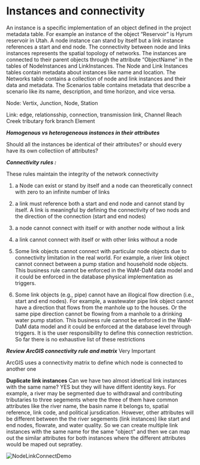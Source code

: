 Instances and connectivity
=========
An instance is a specific implementation of an object defined in the project metadata table. For example an instance of the object “Reservoir” is Hyrum reservoir in Utah. A node instance can stand by itself but a link instance references a start and end node. The connectivity between node and links instances represents the spatial topology of networks. The instances are connected to their parent objects through the attribute “ObjectName” in the tables of NodeInstances and LinkInstances. The Node and Link Instances tables contain metadata about instances like name and location. The Networks table contains a collection of node and link instances and their data and metadata. The Scenarios table contains metadata that describe a scenario like its name, description, and time horizon, and vice versa. 


Node: Vertix, Junction,	Node, Station

Link: edge, relationsship, connection, transmission link, Channel	Reach 	Creek	tributary	fork	branch	Element

***Homogenous vs heterogeneous instances in their attributes*** <p>
Should all the instances be identical of their attributes? or should every have its own collectiion of attributes?


***Connectivity rules :***<p>
These rules maintain the integrity of the network connectivity <p>
1. a Node can exist or stand by itself and a node can theoretically connect with zero to an infinite number of links <p>
2. a link must reference both a start and end node and cannot stand by itself. A link is meaningful by defining the connectivity of two nods and the direction of the connection (start and end nodes) <p>
3. a node cannot connect with itself or with another node without a link <p>
4. a link cannot connect with itself or with other links without a node <p>
5. Some link objects cannot connect with particular node objects due to connectivity limitation in the real world. For example, a river link object cannot connect between a pump station and household node objects. This business rule cannot be enforced in the WaM-DaM data model and it could be enforced in the database physical implementation as triggers. <p>
6. Some link objects (e.g., pipe) cannot have an illogical flow direction (i.e., start and end nodes). For example, a wastewater pipe link object cannot have a direction that flows from the manhole up to the houses. Or the same pipe direction cannot be flowing from a manhole to a drinking water pump station. This business rule cannot be enforced in the WaM-DaM data model and it could be enforced at the database level through triggers. It is the user responsibility to define this connection restriction. So far there is no exhaustive list of these restrictions

***Review ArcGIS connectivity rule and matrix*** Very Important  

ArcGIS uses a connectivity matrix to define which node is connected to another one


**Duplicate link instances**
Can we have two almost idnetical link instances with the same name? YES but they will have diffent identity keys. For example, a river may be segmented due to withdrawal and contributing tributaries to three segements where the three of them have common attributes like the river name, the basin name it belongs to, spatial reference, link code, and political jursdication. However, other attributes will be different between the the river segements (link instances) like start and end nodes, flowrate, and water quality. So we can create multiple link instances with the same name for the same "object" and then we can map out the similar attributes for both instances where the different attributes would be maped out sepratley.  


![NodeLinkConnectDemo](https://github.com/amabdallah/WaMDaM/blob/master/Figures/NodeLinkConnectDemo.jpg)
